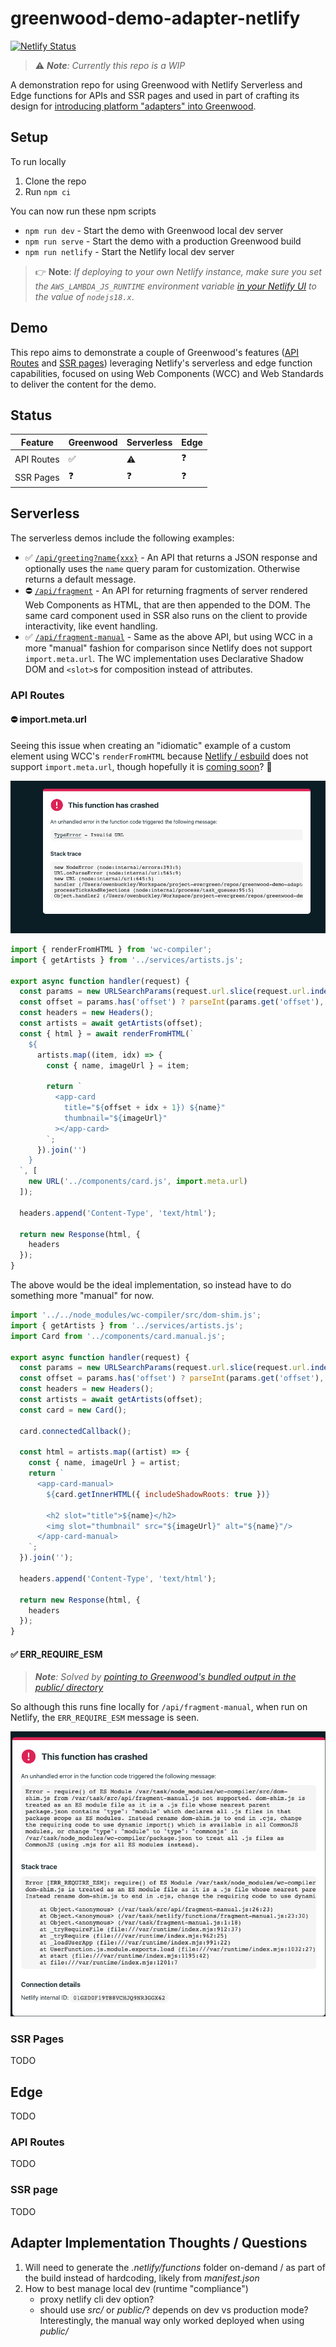 # greenwood-demo-adapter-netlify

[![Netlify Status](https://api.netlify.com/api/v1/badges/7ad371a0-a026-423f-8a92-73b762975cc6/deploy-status)](https://app.netlify.com/sites/harmonious-gaufre-bb14cf/deploys)

> ⚠️ _**Note**: Currently this repo is a WIP_

A demonstration repo for using Greenwood with Netlify Serverless and Edge functions for APIs and SSR pages and used in part of crafting its design for [introducing platform "adapters" into Greenwood](https://github.com/ProjectEvergreen/greenwood/issues/1008).

## Setup

To run locally
1. Clone the repo
1. Run `npm ci`

You can now run these npm scripts
- `npm run dev` - Start the demo with Greenwood local dev server
- `npm run serve` - Start the demo with a production Greenwood build
- `npm run netlify` - Start the Netlify local dev server

> 👉 **Note**: _If deploying to your own Netlify instance, make sure you set the `AWS_LAMBDA_JS_RUNTIME` environment variable [in your Netlify UI](https://answers.netlify.com/t/aws-lambda-js-runtime-nodejs14-x/32161/2) to the value of  `nodejs18.x`_.

## Demo

This repo aims to demonstrate a couple of Greenwood's features ([API Routes](https://www.greenwoodjs.io/docs/api-routes/) and [SSR pages](https://www.greenwoodjs.io/docs/server-rendering/#routes)) leveraging Netlify's serverless and edge function capabilities, focused on using Web Components (WCC) and Web Standards to deliver the content for the demo.

## Status

|Feature    |Greenwood |Serverless|Edge|
|---------- |----------|----------|----|
|API Routes |   ✅     |  ⚠️       | ❓ |
|SSR Pages  | ❓       | ❓        | ❓ | 

## Serverless

The serverless demos include the following examples:
- ✅ [`/api/greeting?name{xxx}`](https://harmonious-gaufre-bb14cf.netlify.app/api/greeting) - An API that returns a JSON response and optionally uses the `name` query param for customization.  Otherwise returns a default message.
- ⛔ [`/api/fragment`](https://harmonious-gaufre-bb14cf.netlify.app/api/fragment) - An API for returning fragments of server rendered Web Components as HTML, that are then appended to the DOM.  The same card component used in SSR also runs on the client to provide interactivity, like event handling.
- ✅ [`/api/fragment-manual`](https://harmonious-gaufre-bb14cf.netlify.app/api/fragment-manual) - Same as the above API, but using WCC in a more "manual" fashion for comparison since Netlify does not support `import.meta.url`.  The WC implementation uses Declarative Shadow DOM and `<slot>`s for composition instead of attributes.

### API Routes

####  ⛔ import.meta.url

Seeing this issue when creating an "idiomatic" example of a custom element using WCC's `renderFromHTML` because [Netlify / esbuild](https://github.com/evanw/esbuild/issues/795) does not support `import.meta.url`, though hopefully it is [coming soon](https://github.com/evanw/esbuild/pull/2508 )? 🥺

![Netlify invalid URL](./netlify-invalid-url.png)

```js
import { renderFromHTML } from 'wc-compiler';
import { getArtists } from '../services/artists.js';

export async function handler(request) {
  const params = new URLSearchParams(request.url.slice(request.url.indexOf('?')));
  const offset = params.has('offset') ? parseInt(params.get('offset'), 10) : null;
  const headers = new Headers();
  const artists = await getArtists(offset);
  const { html } = await renderFromHTML(`
    ${
      artists.map((item, idx) => {
        const { name, imageUrl } = item;

        return `
          <app-card
            title="${offset + idx + 1}) ${name}"
            thumbnail="${imageUrl}"
          ></app-card>
        `;
      }).join('')
    }
  `, [
    new URL('../components/card.js', import.meta.url)
  ]);

  headers.append('Content-Type', 'text/html');

  return new Response(html, {
    headers
  });
}
```

The above would be the ideal implementation, so instead have to do something more "manual" for now.
```js
import '../../node_modules/wc-compiler/src/dom-shim.js';
import { getArtists } from '../services/artists.js';
import Card from '../components/card.manual.js';

export async function handler(request) {
  const params = new URLSearchParams(request.url.slice(request.url.indexOf('?')));
  const offset = params.has('offset') ? parseInt(params.get('offset'), 10) : null;
  const headers = new Headers();
  const artists = await getArtists(offset);
  const card = new Card();
  
  card.connectedCallback();

  const html = artists.map((artist) => {
    const { name, imageUrl } = artist;
    return `
      <app-card-manual>
        ${card.getInnerHTML({ includeShadowRoots: true })}

        <h2 slot="title">${name}</h2>
        <img slot="thumbnail" src="${imageUrl}" alt="${name}"/>
      </app-card-manual>
    `;
  }).join('');

  headers.append('Content-Type', 'text/html');

  return new Response(html, {
    headers
  });
}
```

####  ✅ ERR_REQUIRE_ESM

> _**Note**: Solved by [pointing to Greenwood's bundled output in the _public/_ directory](https://github.com/ProjectEvergreen/greenwood-demo-adapter-netlify/pull/1)_

So although this runs fine locally for `/api/fragment-manual`, when run on Netlify, the `ERR_REQUIRE_ESM` message is seen.

![Netlify ERR_REQUIRE_ESM](./netlify-err-require-esm.png)

### SSR Pages

TODO

## Edge

TODO

### API Routes

TODO

### SSR page

TODO

## Adapter Implementation Thoughts / Questions

1. Will need to generate the _.netlify/functions_ folder on-demand / as part of the build instead of hardcoding, likely from _manifest.json_
1. How to best manage local dev (runtime "compliance")
    - proxy netlify cli dev option?
    - should use _src/_ or _public/_?  depends on dev vs production mode?  Interestingly, the manual way only worked deployed when using _public/_
